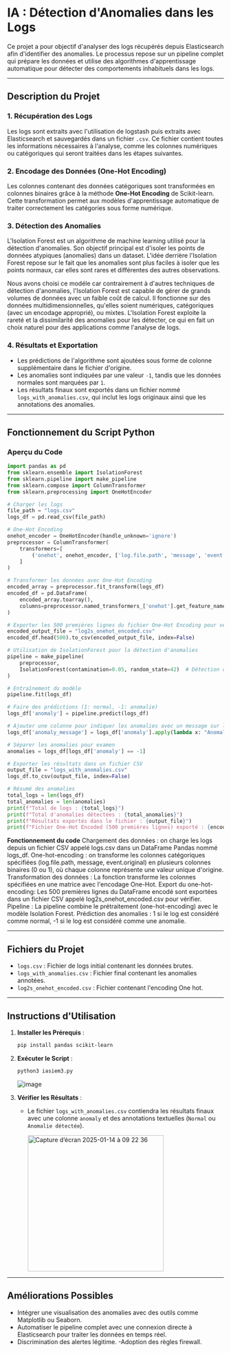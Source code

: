 # IA : Détection d'Anomalies dans les Logs

Ce projet a pour objectif d'analyser des logs récupérés depuis Elasticsearch afin d'identifier des anomalies. Le processus repose sur un pipeline complet qui prépare les données et utilise des algorithmes d'apprentissage automatique pour détecter des comportements inhabituels dans les logs.

---

## Description du Projet

### 1. **Récupération des Logs**
Les logs sont extraits avec l'utilisation de logstash puis extraits avec Elasticsearch et sauvegardés dans un fichier `.csv`. Ce fichier contient toutes les informations nécessaires à l'analyse, comme les colonnes numériques ou catégoriques qui seront traitées dans les étapes suivantes.

### 2. **Encodage des Données (One-Hot Encoding)**
Les colonnes contenant des données catégoriques sont transformées en colonnes binaires grâce à la méthode **One-Hot Encoding** de Scikit-learn. Cette transformation permet aux modèles d'apprentissage automatique de traiter correctement les catégories sous forme numérique.

### 3. **Détection des Anomalies**

L'Isolation Forest est un algorithme de machine learning utilisé pour la détection d'anomalies. Son objectif principal est d'isoler les points de données atypiques (anomalies) dans un dataset. L'idée derrière l'Isolation Forest repose sur le fait que les anomalies sont plus faciles à isoler que les points normaux, car elles sont rares et différentes des autres observations.

Nous avons choisi ce modéle car contrairement à d'autres techniques de détection d'anomalies, l'Isolation Forest est capable de gérer de grands volumes de données avec un faible coût de calcul.
Il fonctionne sur des données multidimensionnelles, qu'elles soient numériques, catégoriques (avec un encodage approprié), ou mixtes.
L'Isolation Forest exploite la rareté et la dissimilarité des anomalies pour les détecter, ce qui en fait un choix naturel pour des applications comme l'analyse de logs.

### 4. **Résultats et Exportation**

- Les prédictions de l'algorithme sont ajoutées sous forme de colonne supplémentaire dans le fichier d'origine.
- Les anomalies sont indiquées par une valeur `-1`, tandis que les données normales sont marquées par `1`.
- Les résultats finaux sont exportés dans un fichier nommé `logs_with_anomalies.csv`, qui inclut les logs originaux ainsi que les annotations des anomalies.

---

## Fonctionnement du Script Python

### Aperçu du Code

```python
import pandas as pd
from sklearn.ensemble import IsolationForest
from sklearn.pipeline import make_pipeline
from sklearn.compose import ColumnTransformer
from sklearn.preprocessing import OneHotEncoder

# Charger les logs
file_path = "logs.csv"  
logs_df = pd.read_csv(file_path)

# One-Hot Encoding
onehot_encoder = OneHotEncoder(handle_unknown='ignore')
preprocessor = ColumnTransformer(
    transformers=[
        ('onehot', onehot_encoder, ['log.file.path', 'message', 'event.original']) # Choix des colonnes
    ]
)

# Transformer les données avec One-Hot Encoding
encoded_array = preprocessor.fit_transform(logs_df)
encoded_df = pd.DataFrame(
    encoded_array.toarray(),
    columns=preprocessor.named_transformers_['onehot'].get_feature_names_out(['log.file.path', 'message', 'event.original'])
)

# Exporter les 500 premières lignes du fichier One-Hot Encoding pour vérifier
encoded_output_file = "log2s_onehot_encoded.csv"
encoded_df.head(500).to_csv(encoded_output_file, index=False)

# Utilisation de IsolationForest pour la détection d'anomalies
pipeline = make_pipeline(
    preprocessor,
    IsolationForest(contamination=0.05, random_state=42)  # Détection d'anomalies
)

# Entraînement du modèle
pipeline.fit(logs_df)

# Faire des prédictions (1: normal, -1: anomalie)
logs_df['anomaly'] = pipeline.predict(logs_df)

# Ajouter une colonne pour indiquer les anomalies avec un message sur le fichier csv
logs_df['anomaly_message'] = logs_df['anomaly'].apply(lambda x: "Anomalie détectée" if x == -1 else "Normal")

# Séparer les anomalies pour examen
anomalies = logs_df[logs_df['anomaly'] == -1]

# Exporter les résultats dans un fichier CSV
output_file = "logs_with_anomalies.csv"
logs_df.to_csv(output_file, index=False)

# Résumé des anomalies
total_logs = len(logs_df)
total_anomalies = len(anomalies)
print(f"Total de logs : {total_logs}")
print(f"Total d'anomalies détectées : {total_anomalies}")
print(f"Résultats exportés dans le fichier : {output_file}")
print(f"Fichier One-Hot Encoded (500 premières lignes) exporté : {encoded_output_file}")

```
**Fonctionnement du code**
Chargement des données : on charge les logs depuis un fichier CSV appelé logs.csv dans un DataFrame Pandas nommé logs_df.
One-hot-encoding : on transforme les colonnes catégoriques spécifiées (log.file.path, message, event.original) en plusieurs colonnes binaires (0 ou 1), où chaque colonne représente une valeur unique d'origine.
Transformation des données : La fonction transforme les colonnes spécifiées en une matrice avec l'encodage One-Hot.
Export du one-hot-encoding: Les 500 premières lignes du DataFrame encodé sont exportées dans un fichier CSV appelé log2s_onehot_encoded.csv pour vérifier.
Pipeline : La pipeline combine le prétraitement (one-hot-encoding) avec le modèle Isolation Forest.
Prédiction des anomalies : 1 si le log est considéré comme normal, -1 si le log est considéré comme une anomalie.

---

## Fichiers du Projet

- `logs.csv` : Fichier de logs initial contenant les données brutes.
- `logs_with_anomalies.csv` : Fichier final contenant les anomalies annotées.
-  `log2s_onehot_encoded.csv` : Fichier contenant l'encoding One hot.

---

## Instructions d'Utilisation

1. **Installer les Prérequis** :
   ```bash
   pip install pandas scikit-learn
   ```

2. **Exécuter le Script** :
   ```bash
   python3 iasiem3.py
   ```

   ![image](https://github.com/user-attachments/assets/69ba2d15-3700-4746-9f9c-d7730a7ef8bf)

3. **Vérifier les Résultats** :
   - Le fichier `logs_with_anomalies.csv` contiendra les résultats finaux avec une colonne `anomaly` et des annotations textuelles (`Normal` ou `Anomalie détectée`).

     <img width="316" alt="Capture d’écran 2025-01-14 à 09 22 36" src="https://github.com/user-attachments/assets/5f18be9a-7896-4a8d-a0d0-0023beeb8cca" />

---

## Améliorations Possibles

- Intégrer une visualisation des anomalies avec des outils comme Matplotlib ou Seaborn.
- Automatiser le pipeline complet avec une connexion directe à Elasticsearch pour traiter les données en temps réel.
- Discrimination des alertes légitime.
-Adoption des règles firewall.


